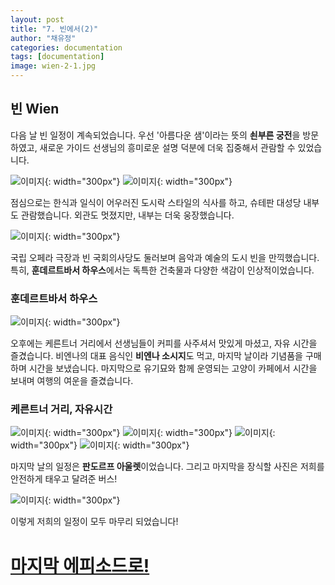 ```yaml
---
layout: post
title: "7. 빈에서(2)"
author: "채유정"
categories: documentation
tags: [documentation]
image: wien-2-1.jpg
---
```


## 빈 Wien

다음 날 빈 일정이 계속되었습니다. 우선 '아름다운 샘'이라는 뜻의 **쇤부른 궁전**을 방문하였고, 새로운 가이드 선생님의 흥미로운 설명 덕분에 더욱 집중해서 관람할 수 있었습니다.

![이미지](/assets/img/wien-2-2.jpg "쇤부른 궁전"){: width="300px"}
![이미지](/assets/img/wien-2-3.jpg "쇤부른 궁전"){: width="300px"}

점심으로는 한식과 일식이 어우러진 도시락 스타일의 식사를 하고, 슈테판 대성당 내부도 관람했습니다. 외관도 멋졌지만, 내부는 더욱 웅장했습니다.

![이미지](/assets/img/wien-2-4.jpg "슈테판 대성당 내부"){: width="300px"}

국립 오페라 극장과 빈 국회의사당도 둘러보며 음악과 예술의 도시 빈을 만끽했습니다. 특히, **훈데르트바서 하우스**에서는 독특한 건축물과 다양한 색감이 인상적이었습니다.

### 훈데르트바서 하우스

![이미지](/assets/img/wien-2-5.jpg "훈데르트바서 하우스"){: width="300px"}

오후에는 케른트너 거리에서 선생님들이 커피를 사주셔서 맛있게 마셨고, 자유 시간을 즐겼습니다. 비엔나의 대표 음식인 **비엔나 소시지**도 먹고, 마지막 날이라 기념품을 구매하며 시간을 보냈습니다. 마지막으로 유기묘와 함께 운영되는 고양이 카페에서 시간을 보내며 여행의 여운을 즐겼습니다.

### 케른트너 거리, 자유시간

![이미지](/assets/img/wien-2-6.jpg "자유시간"){: width="300px"}
![이미지](/assets/img/wien-2-7.jpg "자유시간"){: width="300px"}
![이미지](/assets/img/wien-2-68.jpg "자유시간"){: width="300px"}
![이미지](/assets/img/wien-2-8.jpg "자유시간"){: width="300px"}

마지막 날의 일정은 **판도르프 아울렛**이었습니다.
그리고 마지막을 장식할 사진은 저희를 안전하게 태우고 달려준 버스!

![이미지](/assets/img/bus-1.jpg "판도르프 아울렛"){: width="300px"}

이렇게 저희의 일정이 모두 마무리 되었습니다!

# [마지막 에피소드로!](https://y2ll5wxxx.github.io/bye)
